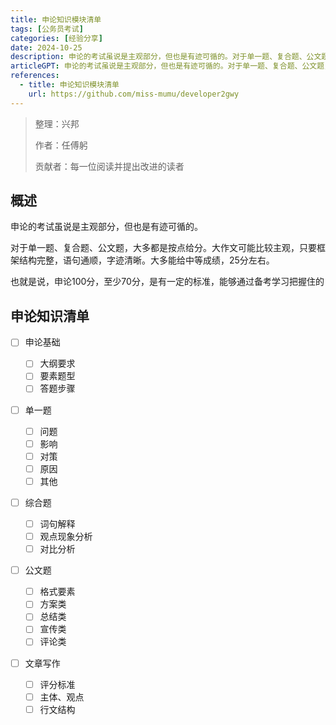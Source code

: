 ```yaml
---
title: 申论知识模块清单
tags: [公务员考试]
categories: [经验分享]
date: 2024-10-25
description: 申论的考试虽说是主观部分，但也是有迹可循的。对于单一题、复合题、公文题，大多都是按点给分。大作文可能比较主观，只要框架结构完整，语句通顺，字迹清晰。大多能给中等成绩，25分左右。
articleGPT: 申论的考试虽说是主观部分，但也是有迹可循的。对于单一题、复合题、公文题，大多都是按点给分。大作文可能比较主观，只要框架结构完整，语句通顺，字迹清晰。大多能给中等成绩，25分左右。也就是说，申论100分，至少70分，是有一定的标准，能够通过备考学习把握住的
references:
  - title: 申论知识模块清单
    url: https://github.com/miss-mumu/developer2gwy
---
```

>整理：兴邦
>
>作者：任傅躬
>
>贡献者：每一位阅读并提出改进的读者
## 概述

申论的考试虽说是主观部分，但也是有迹可循的。

对于单一题、复合题、公文题，大多都是按点给分。大作文可能比较主观，只要框架结构完整，语句通顺，字迹清晰。大多能给中等成绩，25分左右。

也就是说，申论100分，至少70分，是有一定的标准，能够通过备考学习把握住的

## 申论知识清单

* [ ] 申论基础

  * [ ] 大纲要求
  * [ ] 要素题型
  * [ ] 答题步骤
* [ ] 单一题

  * [ ] 问题
  * [ ] 影响
  * [ ] 对策
  * [ ] 原因
  * [ ] 其他
* [ ] 综合题

  * [ ] 词句解释
  * [ ] 观点现象分析
  * [ ] 对比分析
* [ ] 公文题

  * [ ] 格式要素
  * [ ] 方案类
  * [ ] 总结类
  * [ ] 宣传类
  * [ ] 评论类
* [ ] 文章写作

  * [ ] 评分标准
  * [ ] 主体、观点
  * [ ] 行文结构

